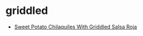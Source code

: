 # griddled

 * [Sweet Potato Chilaquiles With Griddled Salsa Roja](../../index/s/sweet-potato-chilaquiles-with-griddled-salsa-roja-104138.json)
